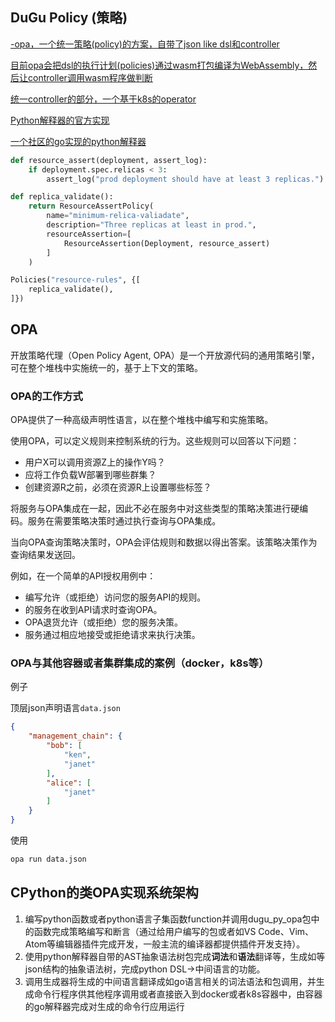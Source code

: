 

## DuGu Policy (策略)

[-opa，一个统一策略(policy)的方案，自带了json like dsl和controller](https://github.com/open-policy-agent/opa) 

[目前opa会把dsl的执行计划(policies)通过wasm打包编译为WebAssembly，然后让controller调用wasm程序做判断](https://github.com/open-policy-agent/opa/tree/master/wasm)  

[统一controller的部分，一个基于k8s的operator](https://github.com/open-policy-agent/gatekeeper)

[Python解释器的官方实现](https://github.com/python/cpython)

[一个社区的go实现的python解释器](https://github.com/go-python/gpython)  

```py
def resource_assert(deployment, assert_log):
    if deployment.spec.relicas < 3:
        assert_log("prod deployment should have at least 3 replicas.")

def replica_validate():
    return ResourceAssertPolicy(
        name="minimum-relica-valiadate",
        description="Three replicas at least in prod.",
        resourceAssertion=[
            ResourceAssertion(Deployment, resource_assert)
        ]
    )

Policies("resource-rules", {[
    replica_validate(),
]})
```

## OPA

开放策略代理（Open Policy Agent, OPA）是一个开放源代码的通用策略引擎，可在整个堆栈中实施统一的，基于上下文的策略。

### OPA的工作方式

OPA提供了一种高级声明性语言，以在整个堆栈中编写和实施策略。

使用OPA，可以定义规则来控制系统的行为。这些规则可以回答以下问题：

* 用户X可以调用资源Z上的操作Y吗？
* 应将工作负载W部署到哪些群集？
* 创建资源R之前，必须在资源R上设置哪些标签？

将服务与OPA集成在一起，因此不必在服务中对这些类型的策略决策进行硬编码。服务在需要策略决策时通过执行查询与OPA集成。

当向OPA查询策略决策时，OPA会评估规则和数据以得出答案。该策略决策作为查询结果发送回。

例如，在一个简单的API授权用例中：

* 编写允许（或拒绝）访问您的服务API的规则。
* 的服务在收到API请求时查询OPA。
* OPA退货允许（或拒绝）您的服务决策。
* 服务通过相应地接受或拒绝请求来执行决策。

### OPA与其他容器或者集群集成的案例（docker，k8s等）

例子

顶层json声明语言`data.json`

```json
{
    "management_chain": {
        "bob": [
            "ken",
            "janet"
        ],
        "alice": [
            "janet"
        ]
    }
}
```

使用

```cmd
opa run data.json
```

## CPython的类OPA实现系统架构

1. 编写python函数或者python语言子集函数function并调用dugu_py_opa包中的函数完成策略编写和断言（通过给用户编写的包或者如VS Code、Vim、Atom等编辑器插件完成开发，一般主流的编译器都提供插件开发支持）。
2. 使用python解释器自带的AST抽象语法树包完成**词法**和**语法**翻译等，生成如等json结构的抽象语法树，完成python DSL->中间语言的功能。
3. 调用生成器将生成的中间语言翻译成如go语言相关的词法语法和包调用，并生成命令行程序供其他程序调用或者直接嵌入到docker或者k8s容器中，由容器的go解释器完成对生成的命令行应用运行


